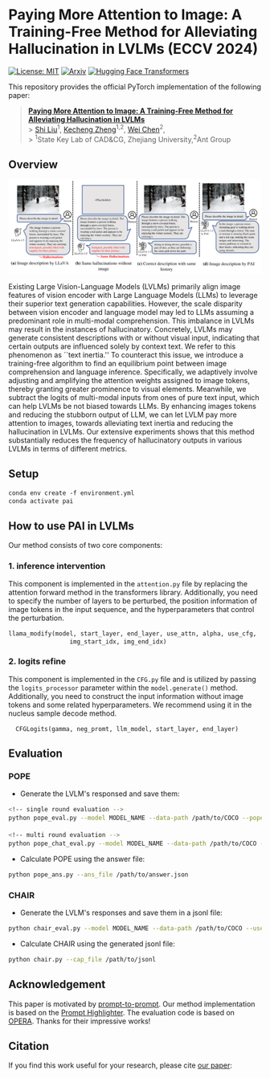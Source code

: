 # Paying More Attention to Image: A Training-Free Method for Alleviating Hallucination in LVLMs (ECCV 2024)

[![License: MIT](https://img.shields.io/badge/License-MIT-g.svg)](https://opensource.org/licenses/MIT)
[![Arxiv](https://img.shields.io/badge/arXiv-2311.17911-B21A1B)]()
[![Hugging Face Transformers](https://img.shields.io/badge/%F0%9F%A4%97-Transformers-blue)](https://github.com/huggingface/transformers)

<!-- [![GitHub Stars](https://img.shields.io/github/stars/shikiw/OPERA?style=social)](https://github.com/shikiw/OPERA/stargazers) -->

This repository provides the official PyTorch implementation of the following paper:

> [**Paying More Attention to Image: A Training-Free Method for Alleviating Hallucination in LVLMs**]() <br> > [Shi Liu](https://lalbj.github.io/)<sup>1</sup>,
> [Kecheng Zheng](https://zkcys001.github.io/)<sup>1,2</sup>,
> [Wei Chen](http://www.cad.zju.edu.cn/home/chenwei/)<sup>2</sup>,<br> > <sup>1</sup>State Key Lab of CAD\&CG, Zhejiang University,<sup>2</sup>Ant Group <br>

## Overview

<p align="center"><img src="./teaser.png" alt="teaser" /></p>
Existing Large Vision-Language Models (LVLMs) primarily align image features of vision encoder with Large Language Models (LLMs) to leverage their superior text generation capabilities.
However, the scale disparity between vision encoder and language model may led to LLMs assuming a predominant role in multi-modal comprehension.
This imbalance in LVLMs may result in the instances of hallucinatory. 
Concretely, LVLMs may generate consistent descriptions with or without visual input, indicating that certain outputs are influenced solely by context text.
We refer to this phenomenon as ``text inertia.''
To counteract this issue, we introduce a training-free algorithm to find an equilibrium point between image comprehension and language inference. 
Specifically, we adaptively involve adjusting and amplifying the attention weights assigned to image tokens, thereby granting greater prominence to visual elements.
Meanwhile, we subtract the logits of multi-modal inputs from ones of pure text input, which can help LVLMs be not biased towards LLMs.
By enhancing images tokens and reducing the stubborn output of LLM, we can let LVLM pay more attention to images, towards alleviating text inertia and reducing the hallucination in LVLMs.
Our extensive experiments shows that this method substantially reduces the frequency of hallucinatory outputs in various LVLMs in terms of different metrics.

## Setup

```
conda env create -f environment.yml
conda activate pai
```

## How to use PAI in LVLMs

Our method consists of two core components:

### 1. inference intervention

This component is implemented in the `attention.py` file by replacing the attention forward method in the transformers library. Additionally, you need to specify the number of layers to be perturbed, the position information of image tokens in the input sequence, and the hyperparameters that control the perturbation.

```
llama_modify(model, start_layer, end_layer, use_attn, alpha, use_cfg,
                 img_start_idx, img_end_idx)
```

### 2. logits refine

This component is implemented in the `CFG.py` file and is utilized by passing the `logits_processor` parameter within the `model.generate()` method. Additionally, you need to construct the input information without image tokens and some related hyperparameters. We recommend using it in the nucleus sample decode method.

```
  CFGLogits(gamma, neg_promt, llm_model, start_layer, end_layer)
```

## Evaluation

### POPE

- Generate the LVLM's responsed and save them:

```bash
<!-- single round evaluation -->
python pope_eval.py --model MODEL_NAME --data-path /path/to/COCO --pope-type random --use-attn --alpha 0.2 --use-cfg --gamma 1.1 --start-layer 2 --end-layer 32

<!-- multi round evaluation -->
python pope_chat_eval.py --model MODEL_NAME --data-path /path/to/COCO --pope-type random --use-attn --alpha 0.2 --use-cfg --gamma 1.1 --start-layer 2 --end-layer 32
```

- Calculate POPE using the answer file:

```bash
python pope_ans.py --ans_file /path/to/answer.json
```

### CHAIR

- Generate the LVLM's responses and save them in a jsonl file:

```bash
python chair_eval.py --model MODEL_NAME --data-path /path/to/COCO --use-attn --alpha 0.2 --use-cfg --gamma 1.1 --start-layer 2 --end-layer 32
```

- Calculate CHAIR using the generated jsonl file:

```bash
python chair.py --cap_file /path/to/jsonl
```

## Acknowledgement

This paper is motivated by [prompt-to-prompt](https://github.com/google/prompt-to-prompt). Our method implementation is based on the [Prompt Highlighter](https://github.com/dvlab-research/Prompt-Highlighter). The evaluation code is based on [OPERA](https://github.com/shikiw/OPERA). Thanks for their impressive works!

## Citation

If you find this work useful for your research, please cite [our paper]():

```

```
